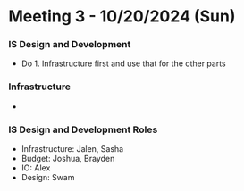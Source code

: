 # Meeting 3 - 10/20/2024 (Sun)

### IS Design and Development

- Do 1. Infrastructure first and use that for the other parts

### Infrastructure

-

### IS Design and Development Roles

- Infrastructure: Jalen, Sasha
- Budget: Joshua, Brayden
- IO: Alex
- Design: Swam
